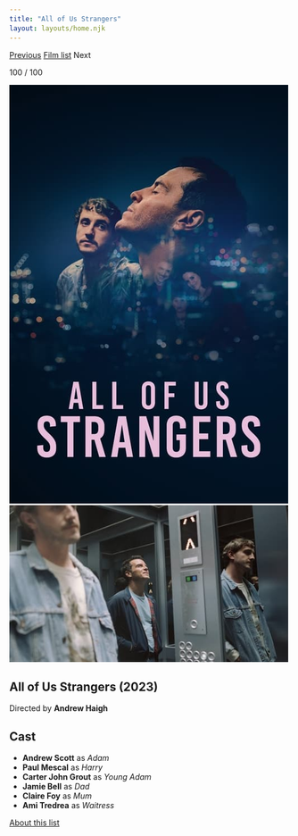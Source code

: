 ```yaml
---
title: "All of Us Strangers"
layout: layouts/home.njk
---
```


<nav class="films">
  <a class="prev" href="../killers-of-the-flower-moon">Previous</a>
  <a href="../">Film list</a>
  <span class="next">Next</span>
</nav>

<p>100 / 100</p>

<article class="film">
  <img class="poster" src="../films/posters/all-of-us-strangers.jpg" alt="">
  <img class="backdrop" src="../films/backdrops/all-of-us-strangers.jpg" alt="">

  <h1>All of Us Strangers (2023)</h1>

  <p class="director">
    Directed by <strong>Andrew Haigh</strong>
  </p>


  <h2>
    Cast
  </h2>
  <ul>
    <li><strong>Andrew Scott</strong> as <em>Adam</em></li>
<li><strong>Paul Mescal</strong> as <em>Harry</em></li>
<li><strong>Carter John Grout</strong> as <em>Young Adam</em></li>
<li><strong>Jamie Bell</strong> as <em>Dad</em></li>
<li><strong>Claire Foy</strong> as <em>Mum</em></li>
<li><strong>Ami Tredrea</strong> as <em>Waitress</em></li>
  </ul>
</article>
<footer>
  <a href="../about">About this list</a>
</footer>
